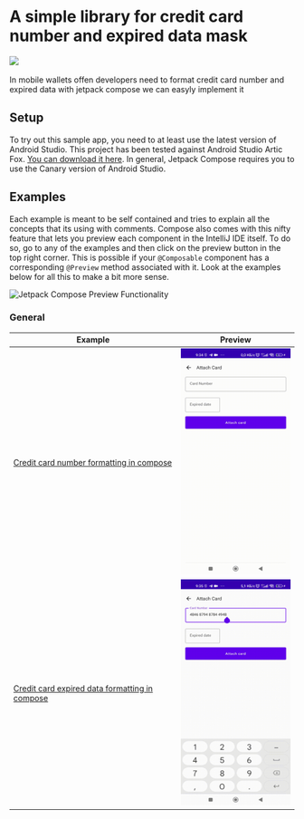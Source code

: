 # A simple library for credit card number and expired data mask
[![](https://jitpack.io/v/behruzbahromzoda97/CreditCardMask.svg)](https://jitpack.io/#behruzbahromzoda97/CreditCardMask)

In mobile wallets offen developers need to format credit card number and expired data with jetpack compose we can easyly implement it 

Setup
-----
To try out this sample app, you need to at least use the latest version
of Android Studio. This project has been tested against Android Studio Artic Fox.
[You can download it here](https://developer.android.com/studio/preview).
In general, Jetpack Compose requires you to use the Canary version of
Android Studio.

Examples
-----------------

Each example is meant to be self contained and tries to explain all the
concepts that its using with comments. Compose also comes with this
nifty feature that lets you preview each component in the IntelliJ IDE
itself. To do so, go to any of the examples and then click on
the preview button in the top right corner. This is possible if your
`@Composable` component has a corresponding `@Preview` method associated
with it. Look at the examples below for all this to make a bit more
sense.

![Jetpack Compose Preview Functionality](screenshots/compose_preview.gif)

### General

|Example|Preview|
|-------|-------|
|[Credit card number formatting in compose ](https://github.com/behruzbahromzoda97/CreditCardMask/blob/main/CreditCardMask/src/main/java/tj/behruz/creditcardmask/main/CardNumberMask.kt)|<img src ="screenshots/cardnumber.gif" width=214 height=400> |
|[Credit card expired data formatting in compose ](https://github.com/behruzbahromzoda97/CreditCardMask/blob/main/CreditCardMask/src/main/java/tj/behruz/creditcardmask/main/ExpiredCardDateMask.kt#L51)| <img src ="screenshots/expiredData.gif" width=214 height=400> |
